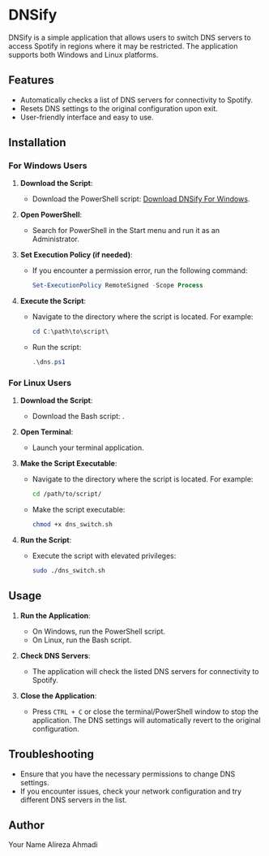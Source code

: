 # DNSify

DNSify is a simple application that allows users to switch DNS servers to access Spotify in regions where it may be restricted. The application supports both Windows and Linux platforms.

## Features
- Automatically checks a list of DNS servers for connectivity to Spotify.
- Resets DNS settings to the original configuration upon exit.
- User-friendly interface and easy to use.

## Installation

### For Windows Users

1. **Download the Script**:
   - Download the PowerShell script: [Download DNSify For Windows](https://github.com/AwlirezaZ/DNSify/blob/main/DNSify.ps1).

2. **Open PowerShell**:
   - Search for PowerShell in the Start menu and run it as an Administrator.

3. **Set Execution Policy (if needed)**:
   - If you encounter a permission error, run the following command:
     ```powershell
     Set-ExecutionPolicy RemoteSigned -Scope Process
     ```

4. **Execute the Script**:
   - Navigate to the directory where the script is located. For example:
     ```powershell
     cd C:\path\to\script\
     ```
   - Run the script:
     ```powershell
     .\dns.ps1
     ```

### For Linux Users

1. **Download the Script**:
   - Download the Bash script: .

2. **Open Terminal**:
   - Launch your terminal application.

3. **Make the Script Executable**:
   - Navigate to the directory where the script is located. For example:
     ```bash
     cd /path/to/script/
     ```
   - Make the script executable:
     ```bash
     chmod +x dns_switch.sh
     ```

4. **Run the Script**:
   - Execute the script with elevated privileges:
     ```bash
     sudo ./dns_switch.sh
     ```

## Usage

1. **Run the Application**:
   - On Windows, run the PowerShell script.
   - On Linux, run the Bash script.

2. **Check DNS Servers**:
   - The application will check the listed DNS servers for connectivity to Spotify.

3. **Close the Application**:
   - Press `CTRL + C` or close the terminal/PowerShell window to stop the application. The DNS settings will automatically revert to the original configuration.

## Troubleshooting
- Ensure that you have the necessary permissions to change DNS settings.
- If you encounter issues, check your network configuration and try different DNS servers in the list.


## Author
Your Name Alireza Ahmadi
